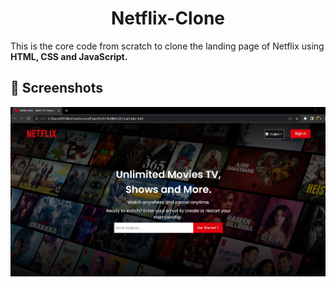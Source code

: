 <p>
  <h1 align="center">
    <b>
  Netflix-Clone     <!--The title for my project.--> 
    </b>
  </h1>
</p>  

This is the core code from scratch to clone the landing page of Netflix using **HTML, CSS and JavaScript.**
## 📸 Screenshots
<img src= "Images/Main page.png">
